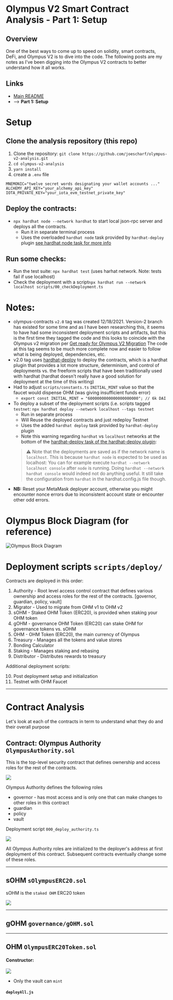 # Olympus V2 Smart Contract Analysis - Part 1: Setup

## Overview
One of the best ways to come up to speed on solidity, smart contracts, DeFi, and Olympus V2 is to dive into the code. The following posts are my notes as I've been digging into the Olympus V2 contracts to better understand how it all works.

## Links
- [Main README](/README.md)
- --> **Part 1: Setup**

# Setup
## Clone the analysis repository (this repo)
1. Clone the repository: `git clone https://github.com/joescharf/olympus-v2-analysis.git`
2. `cd olympus-v2-analysis`
3. `yarn install`
4. create a `.env` file

```
MNEMONIC="twelve secret words designating your wallet accounts ..."
ALCHEMY_API_KEY="your_alchemy_api_key"
IOTA_PRIVATE_KEY="your_iota_evm_testnet_private_key"
```

## Deploy the contracts:
- `npx hardhat node --network hardhat` to start local json-rpc server and deploys all the contracts.
  - Run it in separate terminal process 
  - Uses the overloaded `hardhat node` task provided by `hardhat-deploy` plugin [see hardhat node task for more info](https://github.com/wighawag/hardhat-deploy/tree/master#2-hardhat-node)

## Run some checks:
- Run the test suite: `npx hardhat test` (uses harhat network. Note: tests fail if use localhost)
- Check the deployment with a script`npx hardhat run --network localhost scripts/00_checkDeployment.ts`


# Notes:
- olympus-contracts `v2.0` tag was created 12/18/2021. Version-2 branch has existed for some time and as I have been researching this, it seems to have had some inconsistent deployment scripts and artifacts, but this is the first time they tagged the code and this looks to coincide with the Olympus v2 migration per [Get ready for Olympus V2 Migration](https://olympusdao.medium.com/get-ready-for-olympus-v2-migration-360764a61168) The code at this tag seems to be much more complete now and easier to follow what is being deployed, dependencies, etc. 
- v2.0 tag uses [hardhat-deploy](https://github.com/wighawag/hardhat-deploy/tree/master) to deploy the contracts, which is a hardhat plugin that provides a lot more structure, determinism, and control of deployments vs. the freeform scripts that have been traditionally used with hardhat (hardhat doesn't really have a good solution for deployment at the time of this writing)
- Had to adjust `scripts/constants.ts` `INITIAL_MINT` value so that the faucet would dispense OHM (was giving insufficient funds error)
  - `export const INITIAL_MINT = "6000000000000000000000"; // 6k DAI`
- To deploy a subset of the deployment scripts (i.e. scripts tagged `testnet`: `npx hardhat deploy --network localhost --tags testnet` 
  - Run in separate process
  - Will Reuse the deployed contracts and just redeploy Testnet
  - Uses the added `hardhat deploy` task provided by `hardhat-deploy` plugin
  - Note this warning regarding `hardhat` vs `localhost` networks at the bottom of the [hardhat-deploy task of the hardhat-deploy plugin](https://github.com/wighawag/hardhat-deploy/tree/master#1-hardhat-deploy):
  > :warning: Note that the deployments are saved as if the network name is `localhost`. This is because `hardhat node` is expected to be used as localhost: You can for example execute `hardhat --network localhost console` after `node` is running. Doing `hardhat --network hardhat console` would indeed not do anything useful. It still take the configuration from `hardhat` in the hardhat.config.js file though.
- **NB:** Reset your MetaMask deployer account, otherwise you might encounter nonce errors due to inconsistent account state or encounter other odd errors.

# Olympus Block Diagram (for reference)
![Olympus Block Diagram](./img/OlympusHowItAllWorks.png)


# Deployment scripts `scripts/deploy/`

Contracts are deployed in this order:

1. Authority - Root level access control contract that defines various ownership and access roles for the rest of the contracts. [governor, guardian, policy, vault]
2. Migrator - Used to migrate from OHM v1 to OHM v2
3. sOHM - Staked OHM Token (ERC20), is provided when staking your OHM token
4. gOHM - governance OHM Token (ERC20) can stake OHM for governance tokens vs. sOHM
5. OHM - OHM Token (ERC20), the main currency of Olympus
6. Treasury - Manages all the tokens and value stores
7. Bonding Calculator
8. Staking - Manages staking and rebasing
9. Distributor - Distributes rewards to treasury

Additional deployment scripts:

10. Post deployment setup and initialization
11. Testnet with OHM Faucet

---
# Contract Analysis

Let's look at each of the contracts in term to understand what they do and their overall purpose

## Contract: Olympus Authority `OlympusAuthority.sol`

This is the top-level security contract that defines ownership and access roles for the rest of the contracts. 

![](./public/img/OlympusAuthorityConstructor.png)

  Olympus Authority defines the following roles
  
  - governor - has most access and is only one that can make changes to other roles in this contract
  - guardian
  - policy
  - vault

Deployment script `000_deploy_authority.ts`

![](./img/OlympusAuthorityDeployment.png)

All Olympus Authority roles are initialized to the deployer's address at first deployment of this contract. Subsequent contracts eventually change some of these roles.

---

## sOHM `sOlympusERC20.sol`

sOHM is the `staked OHM` ERC20 token 

![](./img/StakedOHMConstructor.png)

---

## gOHM `governance/gOHM.sol`

---


## OHM `OlympusERC20Token.sol`

#### Constructor:
![](./img/OHMConstructor.png)

- Only the vault can `mint`

#### `deployAll.js`

